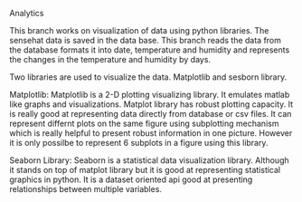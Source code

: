 Analytics

This branch works on visualization of data using python libraries.
The sensehat data is saved in the data base. This branch reads the data from the database
formats it into date, temperature and humidity and represents the changes in the temperature and humidity by days.

Two libraries are used to visualize the data. 
Matplotlib and sesborn library. 

Matplotlib: 
Matplotlib is a 2-D plotting visualizing library. It emulates matlab like graphs and visualizations.
Matplot library has robust plotting capacity. It is really good at representing data directly from database or csv files. 
It can represent differnt plots on the same figure using subplotting mechanism which is really helpful to present robust 
information in one picture. However it is only possilbe to represent 6 subplots in a figure using this library.


Seaborn Library: 
Seaborn is a statistical data visualization library. Although it stands on top of matplot library but it is good at 
representing statistical graphics in python. It is a dataset oriented api good at presenting relationships between multiple variables. 



